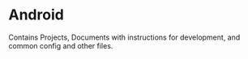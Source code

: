 # Android
Contains Projects, Documents with instructions for development, and common config and other files.
